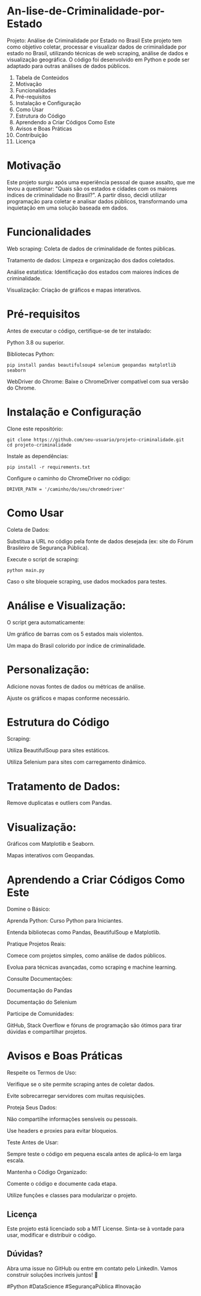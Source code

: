 # An-lise-de-Criminalidade-por-Estado

Projeto: Análise de Criminalidade por Estado no Brasil
Este projeto tem como objetivo coletar, processar e visualizar dados de criminalidade por estado no Brasil, utilizando técnicas de web scraping, análise de dados e visualização geográfica. O código foi desenvolvido em Python e pode ser adaptado para outras análises de dados públicos.

1. Tabela de Conteúdos
2. Motivação
3. Funcionalidades
4. Pré-requisitos
5. Instalação e Configuração
6. Como Usar
7. Estrutura do Código
8. Aprendendo a Criar Códigos Como Este
9. Avisos e Boas Práticas
10. Contribuição
11. Licença

# Motivação
Este projeto surgiu após uma experiência pessoal de quase assalto, que me levou a questionar: "Quais são os estados e cidades com os maiores índices de criminalidade no Brasil?". A partir disso, decidi utilizar programação para coletar e analisar dados públicos, transformando uma inquietação em uma solução baseada em dados.

# Funcionalidades
Web scraping: Coleta de dados de criminalidade de fontes públicas.

Tratamento de dados: Limpeza e organização dos dados coletados.

Análise estatística: Identificação dos estados com maiores índices de criminalidade.

Visualização: Criação de gráficos e mapas interativos.

# Pré-requisitos
Antes de executar o código, certifique-se de ter instalado:

Python 3.8 ou superior.

Bibliotecas Python:

```
pip install pandas beautifulsoup4 selenium geopandas matplotlib seaborn
```
WebDriver do Chrome: Baixe o ChromeDriver compatível com sua versão do Chrome.

# Instalação e Configuração
Clone este repositório:

```
git clone https://github.com/seu-usuario/projeto-criminalidade.git
cd projeto-criminalidade
```
Instale as dependências:

```
pip install -r requirements.txt
```
Configure o caminho do ChromeDriver no código:

```
DRIVER_PATH = '/caminho/do/seu/chromedriver'
```

# Como Usar
Coleta de Dados:

Substitua a URL no código pela fonte de dados desejada (ex: site do Fórum Brasileiro de Segurança Pública).

Execute o script de scraping:

```
python main.py
```

Caso o site bloqueie scraping, use dados mockados para testes.

# Análise e Visualização:

O script gera automaticamente:

Um gráfico de barras com os 5 estados mais violentos.

Um mapa do Brasil colorido por índice de criminalidade.

# Personalização:

Adicione novas fontes de dados ou métricas de análise.

Ajuste os gráficos e mapas conforme necessário.

# Estrutura do Código
Scraping:

Utiliza BeautifulSoup para sites estáticos.

Utiliza Selenium para sites com carregamento dinâmico.

# Tratamento de Dados:

Remove duplicatas e outliers com Pandas.

# Visualização:

Gráficos com Matplotlib e Seaborn.

Mapas interativos com Geopandas.

# Aprendendo a Criar Códigos Como Este
Domine o Básico:

Aprenda Python: Curso Python para Iniciantes.

Entenda bibliotecas como Pandas, BeautifulSoup e Matplotlib.

Pratique Projetos Reais:

Comece com projetos simples, como análise de dados públicos.

Evolua para técnicas avançadas, como scraping e machine learning.

Consulte Documentações:

Documentação do Pandas

Documentação do Selenium

Participe de Comunidades:

GitHub, Stack Overflow e fóruns de programação são ótimos para tirar dúvidas e compartilhar projetos.

# Avisos e Boas Práticas
Respeite os Termos de Uso:

Verifique se o site permite scraping antes de coletar dados.

Evite sobrecarregar servidores com muitas requisições.

Proteja Seus Dados:

Não compartilhe informações sensíveis ou pessoais.

Use headers e proxies para evitar bloqueios.

Teste Antes de Usar:

Sempre teste o código em pequena escala antes de aplicá-lo em larga escala.

Mantenha o Código Organizado:

Comente o código e documente cada etapa.

Utilize funções e classes para modularizar o projeto.

## Licença
Este projeto está licenciado sob a MIT License. Sinta-se à vontade para usar, modificar e distribuir o código.

## Dúvidas?
Abra uma issue no GitHub ou entre em contato pelo LinkedIn. Vamos construir soluções incríveis juntos! 🚀

#Python #DataScience #SegurançaPública #Inovação
